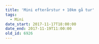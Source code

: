 ```yaml
---
title: 'Mini efterårstur + 10km gå tur'
tags:
  - Mini
date_start: 2017-11-17T18:00:00
date_end: 2017-11-19T11:00:00
old_id: 6926
---
```

